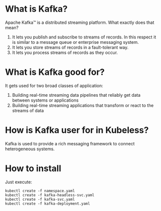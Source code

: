 # What is Kafka?

Apache Kafka™ is a distributed streaming platform. What exactly does that mean?

1. It lets you publish and subscribe to streams of records. In this respect it is similar to a message queue or enterprise messaging system.
2. It lets you store streams of records in a fault-tolerant way.
3. It lets you process streams of records as they occur.

# What is Kafka good for?

It gets used for two broad classes of application:

1. Building real-time streaming data pipelines that reliably get data between systems or applications
2. Building real-time streaming applications that transform or react to the streams of data


# How is Kafka user for in Kubeless?

Kafka is used to provide a rich messaging framework to connect heterogeneous systems. 

# How to install 

Just execute:

```
kubectl create -f namespace.yaml
kubectl create -f kafka-headless-svc.yaml
kubectl create -f kafka-svc.yaml
kubectl create -f kafka-deployment.yaml
```
